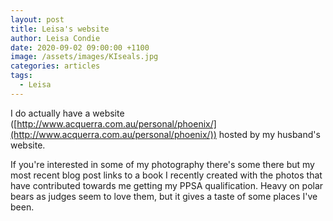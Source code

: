 ```yaml
---
layout: post
title: Leisa's website
author: Leisa Condie
date: 2020-09-02 09:00:00 +1100
image: /assets/images/KIseals.jpg
categories: articles
tags:
  - Leisa
---
```

I do actually have a website ([http://www.acquerra.com.au/personal/phoenix/](http://www.acquerra.com.au/personal/phoenix/)) hosted by my husband's website.

If you're interested in some of my photography there's some there but my most recent  blog post links to a book I recently created with the photos that have contributed towards me getting my PPSA qualification. Heavy on polar bears as judges seem to love them, but it gives a taste of some places I've been.
